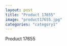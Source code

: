 ```yaml
---
layout: post
title: "Product 17655"
image: "product17655.jpg"
categories: "category1"
---
```

Product 17655
